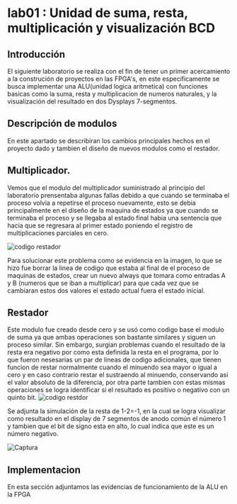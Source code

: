 # lab01 : Unidad de suma, resta, multiplicación y visualización BCD
## Introducción

El siguiente laboratorio se realiza con el fin de tener un primer acercamiento a la construción de proyectos en las FPGA's, en este especificamente se busca implementar una ALU(unidad logica aritmetica) con funciones basicas como la suma, resta y multiplicacion de numeros naturales, y la visualización del resultado en dos Dysplays 7-segmentos. 

##  Descripción de modulos
En este apartado se describiran los cambios principales hechos en el proyecto dado y tambien el diseño de nuevos modulos como el restador.

##  Multiplicador.
Vemos que el modulo del multiplicador suministrado al principio del laboratorio prensentaba algunas fallas debido a que cuando se terminaba el proceso volvia a repetirse el proceso nuevamente, esto se debia principalmente en el diseño de la maquina de estados ya que cuando se terminaba el proceso y se llegaba al estado final habia una sentencia que hacia que se regresara al primer estado poniendo el registro de multiplicaciones parciales en cero.

![codigo restador](https://user-images.githubusercontent.com/41557513/94214394-18599280-fe9f-11ea-93b4-1eed6cbbf83b.PNG) 

Para solucionar este problema como se evidencia en la imagen, lo que se hizo fue borrar la linea de codigo que estaba al final de el proceso de maquinas de estados, crear un nuevo always que tomara como entradas A y B (numeros que se iban a multiplicar)  para que cada vez que se cambiaran estos dos valores el estado actual fuera el estado inicial.

##  Restador
Este modulo fue creado desde cero y se usó como codigo base el modulo de suma ya que ambas operaciones son bastante similares y siguen un proceso similar. Sin embargo, surgian problemas cuando el resultado de la resta era negativo por como esta definida la resta en el programa, por lo que fueron nesesarias un par de lineas de codigo adicionales, que tienen funcion de restar normalmente cuando el minuendo sea mayor o igual a cero y en caso contrario restar el sustraendo al minuendo, conservando asi el valor absoluto de la diferencia, por otra parte tambien con estas mismas operaciones se logra identificar si el resultado es positivo o negativo con un quinto bit.
![codigo restdor](https://user-images.githubusercontent.com/41557513/94214381-11cb1b00-fe9f-11ea-954b-e9366bf37a3b.PNG)

Se adjunta la simulación de la resta de 1-2=-1, en la cual se logra visualizar como resultado en el display de 7 segmentos de anodo común el número 1 y tambien que el bit de signo esta en alto, lo cual indica que este es un número negativo.

![Captura](https://user-images.githubusercontent.com/41557513/94214418-214a6400-fe9f-11ea-8da0-0f5cb92058df.PNG)

## Implementacion
En esta sección adjuntamos las evidencias de funcionamiento de la ALU en la FPGA



